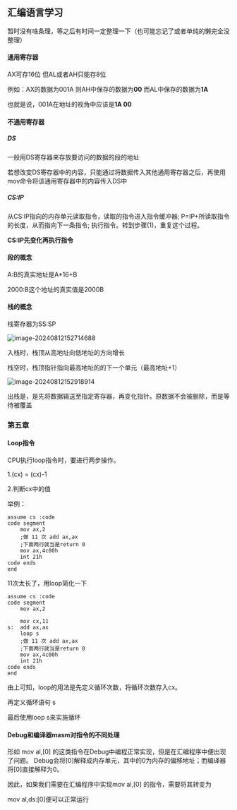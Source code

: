 ## 汇编语言学习

暂时没有啥条理，等之后有时间一定整理一下（也可能忘记了或者单纯的懒完全没整理）

#### 通用寄存器

AX可存16位 但AL或者AH只能存8位

例如：AX的数据为001A 则AH中保存的数据为**00** 而AL中保存的数据为**1A** 

也就是说，001A在地址的视角中应该是**1A 00**

#### 不通用寄存器

##### DS

一般用DS寄存器来存放要访问的数据的段的地址

若想改变DS寄存器中的内容，只能通过将数据传入其他通用寄存器之后，再使用mov命令将该通用寄存器中的内容传入DS中

##### CS:IP

从CS:IP指向的内存单元读取指令，读取的指令进入指令缓冲器;
P=IP+所读取指令的长度，从而指向下一条指令;
执行指令。转到步骤(1)，重复这个过程。

**CS:IP先变化再执行指令**

#### 段的概念

A:B的真实地址是A*16+B

2000:B这个地址的真实值是2000B

#### 栈的概念

栈寄存器为SS:SP

![image-20240812152714688](C:\Users\CherryColaOvO\AppData\Roaming\Typora\typora-user-images\image-20240812152714688.png)

入栈时，栈顶从高地址向低地址的方向增长

栈空时，栈顶指针指向最高地址的的下一个单元（最高地址+1）

![image-20240812152918914](C:\Users\CherryColaOvO\AppData\Roaming\Typora\typora-user-images\image-20240812152918914.png)

出栈是，是先将数据输送至指定寄存器，再变化指针。原数据不会被删除，而是等待被覆盖

### 第五章

#### Loop指令

 CPU执行loop指令时，要进行两步操作。

1.(cx) = (cx)-1

2.判断cx中的值

举例：

```
assume cs :code
code segment
	mov ax,2
	;做 11 次 add ax,ax
	;下面两行就当是return 0
	mov ax,4c00h
	int 21h
code ends
end
```

11次太长了，用loop简化一下

```
assume cs :code
code segment
	mov ax,2
	
	mov cx,11
s:	add ax,ax
	loop s
	;做 11 次 add ax,ax
	;下面两行就当是return 0
	mov ax,4c00h
	int 21h
code ends
end
```

由上可知，loop的用法是先定义循环次数，将循环次数存入cx。

再定义循环语句 s

最后使用loop s来实施循环

#### Debug和编译器masm对指令的不同处理

形如 mov al,[0] 的这类指令在Debug中编程正常实现，但是在汇编程序中便出现了问题。 Debug会将[0]解释成内存单元，其中的0为内存的偏移地址；而编译器将[0]直接解释为0。

因此，如果我们需要在汇编程序中实现mov al,[0] 的指令，需要将其转变为 

mov al,ds:[0]便可以正常运行 





